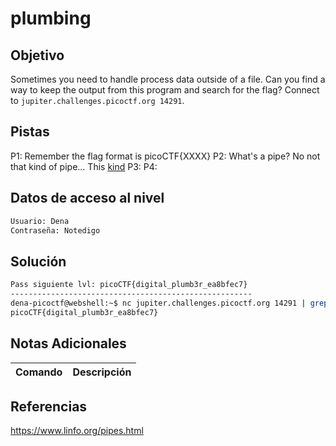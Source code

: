 # plumbing
## Objetivo
Sometimes you need to handle process data outside of a file. Can you find a way to keep the output from this program and search for the flag? Connect to `jupiter.challenges.picoctf.org 14291`.
## Pistas
P1: Remember the flag format is picoCTF{XXXX}
P2: What's a pipe? No not that kind of pipe... This [kind](http://www.linfo.org/pipes.html)
P3:
P4:
## Datos de acceso al nivel
```bash
Usuario: Dena
Contraseña: Notedigo
```
## Solución
```bash
Pass siguiente lvl: picoCTF{digital_plumb3r_ea8bfec7}
------------------------------------------------------
dena-picoctf@webshell:~$ nc jupiter.challenges.picoctf.org 14291 | grep "pico"
picoCTF{digital_plumb3r_ea8bfec7}
```
## Notas Adicionales

| Comando  | Descripción | 
|------------|--------------|

## Referencias 

https://www.linfo.org/pipes.html



